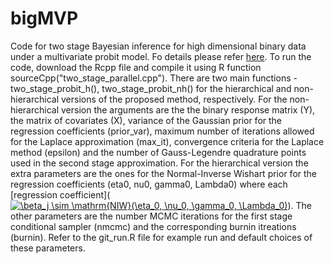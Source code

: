 # bigMVP
 Code for two stage Bayesian inference for high dimensional binary data under a multivariate probit model. Fo details please refer [here](https://arxiv.org/abs/2106.02127). To run the code, download the Rcpp file and compile it using R function sourceCpp("two_stage_parallel.cpp"). There are two main functions - two_stage_probit_h(), two_stage_probit_nh() for the hierarchical and non-hierarchical versions of the proposed method, respectively. For the non-hierarchical version the arguments are the the binary response matrix (Y), the matrix of covariates (X), variance of the Gaussian prior for the regression coefficients (prior_var), maximum number of iterations allowed for the Laplace approximation (max_it), convergence criteria for the Laplace method (epsilon) and the number of Gauss-Legendre quadrature points used in the second stage approximation. For the hierarchical version the extra parameters are the ones for the Normal-Inverse Wishart prior for the regression coefficients (eta0, nu0, gamma0, Lambda0) where each [regression coefficient](<a href="https://www.codecogs.com/eqnedit.php?latex=\beta_j&space;\sim&space;\mathrm{NIW}(\eta_0,&space;\nu_0,&space;\gamma_0,&space;\Lambda_0)" target="_blank"><img src="https://latex.codecogs.com/gif.latex?\beta_j&space;\sim&space;\mathrm{NIW}(\eta_0,&space;\nu_0,&space;\gamma_0,&space;\Lambda_0)" title="\beta_j \sim \mathrm{NIW}(\eta_0, \nu_0, \gamma_0, \Lambda_0)" /></a>). The other parameters are the number MCMC iterations for the first stage conditional sampler (nmcmc) and the corresponding burnin itreations (burnin). Refer to the git_run.R file for example run and default choices of these parameters.
